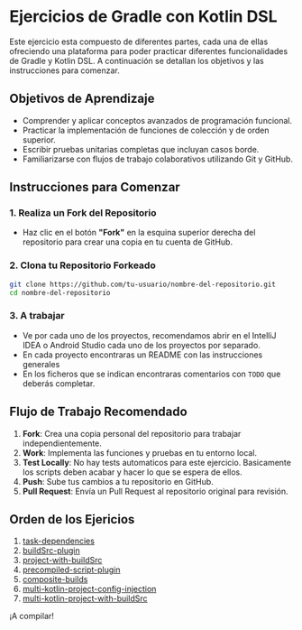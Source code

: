 # Ejercicios de Gradle con Kotlin DSL

Este ejercicio esta compuesto de diferentes partes, cada una de ellas ofreciendo una plataforma para poder
practicar diferentes funcionalidades de Gradle y Kotlin DSL.
A continuación se detallan los objetivos y las instrucciones para comenzar.

## Objetivos de Aprendizaje

- Comprender y aplicar conceptos avanzados de programación funcional.
- Practicar la implementación de funciones de colección y de orden superior.
- Escribir pruebas unitarias completas que incluyan casos borde.
- Familiarizarse con flujos de trabajo colaborativos utilizando Git y GitHub.

## Instrucciones para Comenzar

### 1. Realiza un Fork del Repositorio

- Haz clic en el botón **"Fork"** en la esquina superior derecha del repositorio para crear una copia en tu cuenta de GitHub.

### 2. Clona tu Repositorio Forkeado

```bash
git clone https://github.com/tu-usuario/nombre-del-repositorio.git
cd nombre-del-repositorio
```

### 3. A trabajar

- Ve por cada uno de los proyectos, recomendamos abrir en el IntelliJ IDEA o Android Studio cada uno
  de los proyectos por separado.
- En cada proyecto encontraras un README con las instrucciones generales
- En los ficheros que se indican encontraras comentarios con `TODO` que deberás completar.

## Flujo de Trabajo Recomendado

1. **Fork**: Crea una copia personal del repositorio para trabajar independientemente.
2. **Work**: Implementa las funciones y pruebas en tu entorno local.
3. **Test Locally**: No hay tests automaticos para este ejercicio. Basicamente los scripts deben acabar y hacer lo que se espera de ellos.
4. **Push**: Sube tus cambios a tu repositorio en GitHub.
5. **Pull Request**: Envía un Pull Request al repositorio original para revisión.

## Orden de los Ejericios

1. [task-dependencies](samples/task-dependencies)
2. [buildSrc-plugin](samples/buildSrc-plugin)
3. [project-with-buildSrc](samples/project-with-buildSrc)
4. [precompiled-script-plugin](samples/precompiled-script-plugin)
5. [composite-builds](samples/composite-builds)
6. [multi-kotlin-project-config-injection](samples/multi-kotlin-project-config-injection)
7. [multi-kotlin-project-with-buildSrc](samples/multi-kotlin-project-with-buildSrc)

¡A compilar!
